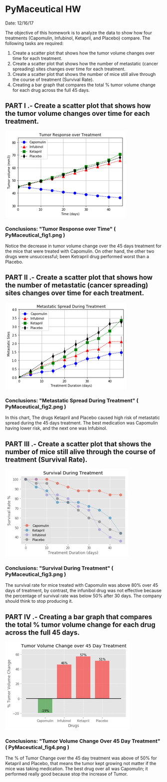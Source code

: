 
# PyMaceutical HW

Date: 12/16/17

The objective of this homework is to analyze the data to show how four treatments (Capomulin, Infubinol, Ketapril, and Placebo) compare. The following tasks are required:

1) Create a scatter plot that shows how the tumor volume changes over time for each treatment.
2) Create a scatter plot that shows how the number of metastatic (cancer spreading) sites changes over time for each treatment.
3) Create a scatter plot that shows the number of mice still alive through the course of treatment (Survival Rate).
4) Creating a bar graph that compares the total % tumor volume change for each drug across the full 45 days.      

## PART I .- Create a scatter plot that shows how the tumor volume changes over time for each treatment.


![png](PyMaceutical_files/PyMaceutical_14_0.png)


### Conclusions: "Tumor Response over Time"  ( PyMaceutical_fig1.png )

Notice the decrease in tumor volume change over the 45 days treatment for the mice that were treated with Capomulin. On other hand, the other two drugs were unsuccessful; been Ketrapril drug performed worst than a Placebo.



## PART II .- Create a scatter plot that shows how the number of metastatic (cancer spreading) sites changes over time for each treatment.


![png](PyMaceutical_files/PyMaceutical_18_0.png)


### Conclusions: "Metastatic Spread During Treatment"  ( PyMaceutical_fig2.png )

In this chart, The drugs Ketapril and Placebo caused high risk of metastatic spread during the 45 days treatment. The best medication was Capomulin having lower risk, and the next one was Infubinol.



## PART III .- Create a scatter plot that shows the number of mice still alive through the course of treatment (Survival Rate).


![png](PyMaceutical_files/PyMaceutical_21_0.png)


### Conclusions: "Survival During Treatment"  ( PyMaceutical_fig3.png )

The survival rate for mice treated with Capomulin was above 80% over 45 days of treatment, by contrast, the infunibol drug was not effective because the percentage of survival rate was below 50% after 30 days. The company should think to stop producing it.



## PART IV .- Creating a bar graph that compares the total % tumor volume change for each drug across the full 45 days.            
![png](PyMaceutical_files/PyMaceutical_25_0.png)


### Conclusions: "Tumor Volume Change Over 45 Day Treatment"  ( PyMaceutical_fig4.png )

The  % of Tumor Change over the  45 day  treatment was above of 50% for Ketapril and Placebo, that means the tumor kept growing not matter if the mice was taking medication. The best drug over all was Capomulin; it performed really good because stop the increase of Tumor.    

